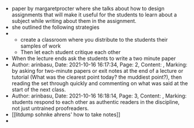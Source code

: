 - paper by margaretprocter where she talks about how to design assignments that will make it useful for the students to learn about a subject while writing about them in the assignment.
- she outlined the following strategies
- - create a classroom where you distribute to the students their samples of work
  - Then let each student critique each other
- When the lecture ends ask the students to write a two minute paper
- Author: arinbasu,
  Date: 2021-10-16 16:17:34,
  Page: 2,
  Content: ,
  Marking: by asking for two-minute papers or exit notes at the end of a lecture or tutorial (What was the clearest point today? the muddiest point?), then reading the set through quickly and commenting on what was said at the start of the next class.
- Author: arinbasu,
  Date: 2021-10-16 16:18:14,
  Page: 3,
  Content: ,
  Marking: students respond to each other as authentic readers in the discipline, not just untrained proofreaders.
- [[litdump sohnke ahrens' how to take notes]]
-